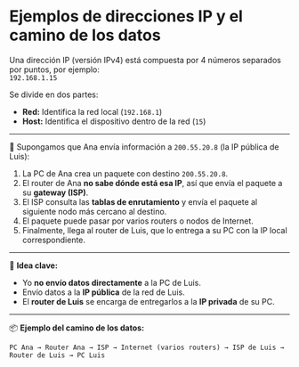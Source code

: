 # Ejemplos de direcciones IP y el camino de los datos

Una dirección IP (versión IPv4) está compuesta por 4 números separados por puntos, por ejemplo:  
`192.168.1.15`

Se divide en dos partes:
- **Red:** Identifica la red local (`192.168.1`)
- **Host:** Identifica el dispositivo dentro de la red (`15`)

---

🔴 Supongamos que Ana envía información a `200.55.20.8` (la IP pública de Luis):

1. La PC de Ana crea un paquete con destino `200.55.20.8`.
2. El router de Ana **no sabe dónde está esa IP**, así que envía el paquete a su **gateway (ISP)**.
3. El ISP consulta las **tablas de enrutamiento** y envía el paquete al siguiente nodo más cercano al destino.
4. El paquete puede pasar por varios routers o nodos de Internet.
5. Finalmente, llega al router de Luis, que lo entrega a su PC con la IP local correspondiente.

---

🔑 **Idea clave:**
- Yo **no envío datos directamente** a la PC de Luis.
- Envío datos a la **IP pública** de la red de Luis.
- El **router de Luis** se encarga de entregarlos a la **IP privada** de su PC.

---

📦 **Ejemplo del camino de los datos:**

`PC Ana → Router Ana → ISP → Internet (varios routers) → ISP de Luis → Router de Luis → PC Luis`